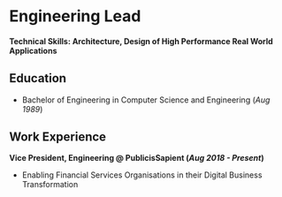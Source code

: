 # Engineering Lead

#### Technical Skills: Architecture, Design of High Performance Real World Applications

## Education
- Bachelor of Engineering in Computer Science and Engineering (_Aug 1989_)	

## Work Experience
**Vice President, Engineering @ PublicisSapient (_Aug 2018 - Present_)**
- Enabling Financial Services Organisations in their Digital Business Transformation